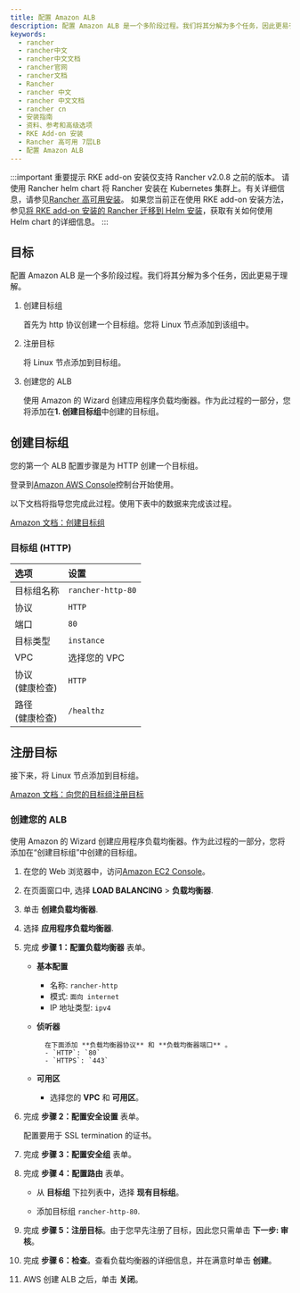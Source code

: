 ```yaml
---
title: 配置 Amazon ALB
description: 配置 Amazon ALB 是一个多阶段过程。我们将其分解为多个任务，因此更易于理解。
keywords:
  - rancher
  - rancher中文
  - rancher中文文档
  - rancher官网
  - rancher文档
  - Rancher
  - rancher 中文
  - rancher 中文文档
  - rancher cn
  - 安装指南
  - 资料、参考和高级选项
  - RKE Add-on 安装
  - Rancher 高可用 7层LB
  - 配置 Amazon ALB
---
```


:::important 重要提示
RKE add-on 安装仅支持 Rancher v2.0.8 之前的版本。
请使用 Rancher helm chart 将 Rancher 安装在 Kubernetes 集群上。有关详细信息，请参见[Rancher 高可用安装](/docs/rancher2/installation_new/install-rancher-on-k8s/_index)。
如果您当前正在使用 RKE add-on 安装方法，参见[将 RKE add-on 安装的 Rancher 迁移到 Helm 安装](/docs/rancher2/installation_new/install-rancher-on-k8s/upgrades/migrating-from-rke-add-on/_index)，获取有关如何使用 Helm chart 的详细信息。
:::

## 目标

配置 Amazon ALB 是一个多阶段过程。我们将其分解为多个任务，因此更易于理解。

1. 创建目标组

   首先为 http 协议创建一个目标组。您将 Linux 节点添加到该组中。

2. 注册目标

   将 Linux 节点添加到目标组。

3. 创建您的 ALB

   使用 Amazon 的 Wizard 创建应用程序负载均衡器。作为此过程的一部分，您将添加在**1. 创建目标组**中创建的目标组。

## 创建目标组

您的第一个 ALB 配置步骤是为 HTTP 创建一个目标组。

登录到[Amazon AWS Console](https://console.aws.amazon.com/ec2/)控制台开始使用。

以下文档将指导您完成此过程。使用下表中的数据来完成该过程。

[Amazon 文档：创建目标组](https://docs.aws.amazon.com/elasticloadbalancing/latest/application/create-target-group.html)

### 目标组 (HTTP)

| 选项                | 设置              |
| :------------------ | :---------------- |
| 目标组名称          | `rancher-http-80` |
| 协议                | `HTTP`            |
| 端口                | `80`              |
| 目标类型            | `instance`        |
| VPC                 | 选择您的 VPC      |
| 协议<br/>(健康检查) | `HTTP`            |
| 路径<br/>(健康检查) | `/healthz`        |

## 注册目标

接下来，将 Linux 节点添加到目标组。

[Amazon 文档：向您的目标组注册目标](https://docs.aws.amazon.com/elasticloadbalancing/latest/application/target-group-register-targets.html)

### 创建您的 ALB

使用 Amazon 的 Wizard 创建应用程序负载均衡器。作为此过程的一部分，您将添加在“创建目标组”中创建的目标组。

1.  在您的 Web 浏览器中，访问[Amazon EC2 Console](https://console.aws.amazon.com/ec2/)。

2.  在页面窗口中, 选择 **LOAD BALANCING** > **负载均衡器**.

3.  单击 **创建负载均衡器**.

4.  选择 **应用程序负载均衡器**.

5.  完成 **步骤 1：配置负载均衡器** 表单。

    - **基本配置**

      - 名称: `rancher-http`
      - 模式: `面向 internet`
      - IP 地址类型: `ipv4`

    - **侦听器**

          	在下面添加 **负载均衡器协议** 和 **负载均衡器端口** 。
          	- `HTTP`: `80`
          	- `HTTPS`: `443`

    - **可用区**

      - 选择您的 **VPC** 和 **可用区**。

6.  完成 **步骤 2：配置安全设置** 表单。

    配置要用于 SSL termination 的证书。

7.  完成 **步骤 3：配置安全组** 表单。

8.  完成 **步骤 4：配置路由** 表单。

    - 从 **目标组** 下拉列表中，选择 **现有目标组**。

    - 添加目标组 `rancher-http-80`.

9.  完成 **步骤 5：注册目标**。由于您早先注册了目标，因此您只需单击 **下一步: 审核**。

10. 完成 **步骤 6：检查**。查看负载均衡器的详细信息，并在满意时单击 **创建**。

11. AWS 创建 ALB 之后，单击 **关闭**。
